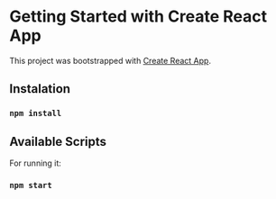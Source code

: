 # Getting Started with Create React App

This project was bootstrapped with [Create React App](https://github.com/facebook/create-react-app).

## Instalation

### `npm install`

## Available Scripts

For running it:

### `npm start`
